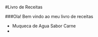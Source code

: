 
#Livro de Receitas

###Ola! Bem vindo ao meu livro de receitas

 - Muqueca de Agua Sabor Carne
 - 



